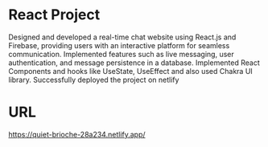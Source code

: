 # React Project 

Designed and developed a real-time chat website using React.js and Firebase, providing users with an
interactive platform for seamless communication.
Implemented features such as live messaging, user authentication, and message persistence in a database.
Implemented React Components and hooks like UseState, UseEffect and also used Chakra UI library. Successfully deployed the project on netlify

# URL
https://quiet-brioche-28a234.netlify.app/


